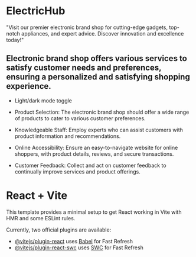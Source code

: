 
# ElectricHub

"Visit our premier electronic brand shop for cutting-edge gadgets, top-notch appliances, and expert advice. Discover innovation and excellence today!"

## Electronic brand shop offers various services to satisfy customer needs and preferences, ensuring a personalized and satisfying shopping experience.

- Light/dark mode toggle
- Product Selection: The electronic brand shop should offer a wide range of products to cater to various customer preferences.

- Knowledgeable Staff: Employ experts who can assist customers with product information and recommendations.

- Online Accessibility: Ensure an easy-to-navigate website for online shoppers, with product details, reviews, and secure transactions.

- Customer Feedback: Collect and act on customer feedback to continually improve services and product offerings.











# React + Vite

This template provides a minimal setup to get React working in Vite with HMR and some ESLint rules.

Currently, two official plugins are available:

- [@vitejs/plugin-react](https://github.com/vitejs/vite-plugin-react/blob/main/packages/plugin-react/README.md) uses [Babel](https://babeljs.io/) for Fast Refresh
- [@vitejs/plugin-react-swc](https://github.com/vitejs/vite-plugin-react-swc) uses [SWC](https://swc.rs/) for Fast Refresh

